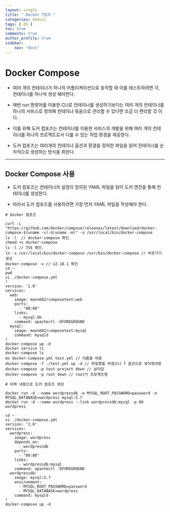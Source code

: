 ```yaml
---
layout: single
title: " Docker 7일차 "
categories: keduit
tags: [ OS ]
toc: true 
comments: true
author_profile: true
sidebar:
    nav: "docs"
---
```


# Docker Compose

* 여러 개의 컨테이너가 하나의 어플리케이션으로 동작할 때 이를 테스트하려면 각, 컨테이너를 하나씩 생성 해야한다.

* 매번 run 명령어를 이용한 CLI로 컨테이너를 생성하기보다는 여러 개의 컨테이너를 하나의 서비스로 정의해 컨테이너 묶음으로 관리할 수 있다면 조금 더 편리할 것 이다.

* 이를 위해 도커 컴포즈는 컨테이너를 이용한 서비스의 개발을 위해 여러 개의 컨테이너를 하나의 프로젝트로서 다룰 수 있는 작업 환경을 제공한다.

* 도커 컴포즈는 여러개의 컨테이너 옵션과 환경을 정의한 파일을 읽어 컨테이너를 순차적으로 생성하는 방식을 취한다.

---

## Docker Compose 사용

* 도커 컴포즈는 컨테이너의 설정이 정의된 YAML 파일을 읽어 도커 엔진을 통해 컨테이너를 생성한다. 

* 따라서 도커 컴포즈를 사용하려면 가장 먼저 YAML 파일을 작성해야 한다.

```
# docker 컴포즈

curl -L "https://github.com/docker/compose/releases/latest/download/docker-compose-$(uname -s)-$(uname -m)" -o /usr/local/bin/docker-compose
ls -l  // docker-compose 확인.
chmod +x docker-compose
ls -l // 755 확인.
ln -s /usr/local/bin/docker-compose /usr/bin/docker-compose // 바로가기 생성
docker-compose -v // v2.18.1 확인
cd ~
pwd
vi ./docker-compose.yml
!
version: '1.0'
services:
  web:
    image: moon682/composetest:web
    ports:
      - "80:80"
    links:
      - mysql:db
    command: apachectl -DFOREGROUND
  mysql:
    image: moon682/composetest:mysql
    command: mysqld
!
docker-compose up -d
docker service ls
docker-compose ls
mv docker-compose.yml test.yml // 이름을 바꿈
docker-compose -f ./test.yml up -d // 파일명을 바꿨으니 f 옵션으로 넣어줘야함
docker-compose -p test project down // 날아감
docker-compose -p root down // root가 프로젝트명
```

```
# 아래 내용으로 도커 컴포즈 생성

docker run -d --name wordpressdb -e MYSQL_ROOT_PASSWORD=password -e MYSQL_DATABASE=wordpress mysql:5.7
docker run -d --name wordpress --link wordpressdb:mysql -p 80 wordpress

cd ~
vi ./docker-compose.yml
version: '1.0'
services:
  wordpress:
    image: wordpress
    depends_on:
      - wordpressdb
    ports:
      - "80:80"
    links:
      - wordpressdb:mysql
    command: apachectl -DFOREGROUND
  wordpressdb:
    image: mysql:5.7
    environment:
      - MYSQL_ROOT_PASSWORD=password
      - MYSQL_DATABASE=wordpress
    command: mysqld
!
docker-compose up -d
```

